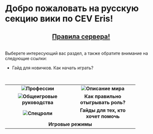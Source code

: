<h1> Добро пожаловать на русскую секцию вики по CEV Eris!</h1>
  <h2 align="center"> <a href="https://github.com/Walfanger/wiki/blob/master/contents/ru/rules.md">Правила сервера!</a></h2>
<br>
Выберете интересующий вас раздел, а также обратите внимание на следующие ссылки:
<br><ul>
  <li>Гайд для новичков. Как начать играть?</li>
</ul> 
  <br>
  <table width="500" cellspacing="0" cellpadding="5">
   <tr> 
     <td width="200" valign="center" align="center"><img src="https://user-images.githubusercontent.com/9161564/32142243-125c8896-bca4-11e7-9158-3d5b8f0a9cc2.png"><b>Профессии</b></td><td width="200" valign="center" align="center"><img src="https://user-images.githubusercontent.com/9161564/32142254-41f7a5a4-bca4-11e7-87e8-6b07220202ef.png"><b>Описание мира</b></td>
   </tr>
  <tr>
    <td width="200" valign="center" align="center"><img src="https://user-images.githubusercontent.com/9161564/32142246-2c65f16e-bca4-11e7-97a5-1465b9deb54e.png"><b>Общеигровые руководства</b></td><td width="200" valign="center" align="center"><b>Как правильно отыгрывать роль?</b></td>
  </tr>
  <tr>
    <td width="200" valign="center" align="center"><img src="https://user-images.githubusercontent.com/9161564/32142257-54437f30-bca4-11e7-8aa7-a52ba3a252a7.png"><b>Спецроли</b></td><td width="200" valign="center" align="center"><b>Гайды для тех, кто хочет помочь</b></td>
  </tr>
  <tr>
    <td colspan=2 align="center"> <b>Игровые режимы</b> </td>
  </tr>
  </table>
